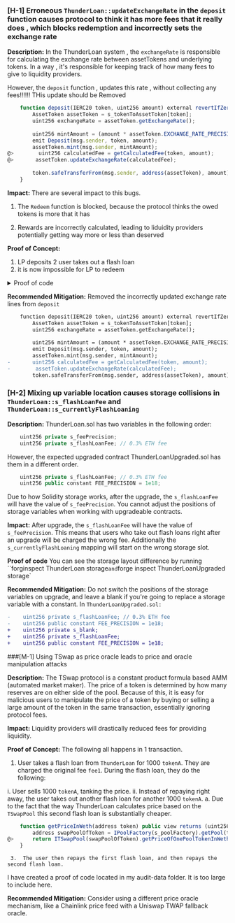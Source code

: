 ### [H-1]  Erroneous `ThunderLoan::updateExchangeRate` in the `deposit` function causes protocol to think it has more fees that it really does , which blocks redemption and incorrectly sets the exchange rate 


**Description:** In the ThunderLoan system , the `exchangeRate` is responsible for calculating the exchange rate between assetTokens and underlying tokens. In a way , it's responsible for keeping track of how many fees to give to liquidity providers.

However, the `deposit` function , updates this rate , without collecting any fees!!!!!! THis update should be Removed 

```javascript
    function deposit(IERC20 token, uint256 amount) external revertIfZero(amount) revertIfNotAllowedToken(token) {
        AssetToken assetToken = s_tokenToAssetToken[token];
        uint256 exchangeRate = assetToken.getExchangeRate();
        
        uint256 mintAmount = (amount * assetToken.EXCHANGE_RATE_PRECISION()) / exchangeRate;
        emit Deposit(msg.sender, token, amount);
        assetToken.mint(msg.sender, mintAmount);
@>        uint256 calculatedFee = getCalculatedFee(token, amount);
@>       assetToken.updateExchangeRate(calculatedFee);
      
        token.safeTransferFrom(msg.sender, address(assetToken), amount);
    }

```

**Impact:**  There are several impact to this bugs.
1. The `Redeem` function is blocked, because the protocol thinks the owed tokens is more that it has 

2. Rewards are incorrectly calculated, leading to liduidity providers potentially getting way more or less than deserved 



**Proof of Concept:**

1. LP deposits
2 user takes out a flash loan 
3. it is now impossible for LP to redeem

<details>
<summary>Proof of code </summary>

place the following  in to `ThunderLoanTest.t.sol`

```javascript
 function  testRedeemAfterloan() public setAllowedToken hasDeposits{
         uint256 amountToBorrow = AMOUNT * 10;
        uint256 calculatedFee = thunderLoan.getCalculatedFee(tokenA, amountToBorrow);

        vm.startPrank(user);
        tokenA.mint(address(mockFlashLoanReceiver), calculatedFee);
        thunderLoan.flashloan(address(mockFlashLoanReceiver), tokenA, amountToBorrow, "");
        vm.stopPrank();

       

        uint256 amountToRedeem = type(uint256).max;
        vm.startPrank(liquidityProvider);
        thunderLoan.redeem(tokenA,amountToRedeem);
    }
```

</details>



**Recommended Mitigation:**    Removed the incorrectly updated exchange rate lines from `deposit`

```diff
    function deposit(IERC20 token, uint256 amount) external revertIfZero(amount) revertIfNotAllowedToken(token) {
        AssetToken assetToken = s_tokenToAssetToken[token];
        uint256 exchangeRate = assetToken.getExchangeRate();
        
        uint256 mintAmount = (amount * assetToken.EXCHANGE_RATE_PRECISION()) / exchangeRate;
        emit Deposit(msg.sender, token, amount);
        assetToken.mint(msg.sender, mintAmount);
-       uint256 calculatedFee = getCalculatedFee(token, amount);
-        assetToken.updateExchangeRate(calculatedFee);
        token.safeTransferFrom(msg.sender, address(assetToken), amount);
```

### [H-2] Mixing up variable location causes storage collisions in `ThunderLoan::s_flashLoanFee` and `ThunderLoan::s_currentlyFlashLoaning`

**Description:** ThunderLoan.sol has two variables in the following order:

```javascript
    uint256 private s_feePrecision;
    uint256 private s_flashLoanFee; // 0.3% ETH fee
```
However, the expected upgraded contract ThunderLoanUpgraded.sol has them in a different order.

```javascript
    uint256 private s_flashLoanFee; // 0.3% ETH fee
    uint256 public constant FEE_PRECISION = 1e18;
```

Due to how Solidity storage works, after the upgrade, the `s_flashLoanFee` will have the value of `s_feePrecision`. You cannot adjust the positions of storage variables when working with upgradeable contracts.

**Impact:** After upgrade, the `s_flashLoanFee` will have the value of `s_feePrecision`. This means that users who take out flash loans right after an upgrade will be charged the wrong fee. Additionally the `s_currentlyFlashLoaning` mapping will start on the wrong storage slot.



**Proof of code**
You can see the storage layout difference by running ``forginspect ThunderLoan storage` and `forge inspect ThunderLoanUpgraded storage`

**Recommended Mitigation:** Do not switch the positions of the storage variables on upgrade, and leave a blank if you're going to replace a storage variable with a constant. In `ThunderLoanUpgraded.sol:`

```diff
-    uint256 private s_flashLoanFee; // 0.3% ETH fee
-    uint256 public constant FEE_PRECISION = 1e18;
+    uint256 private s_blank;
+    uint256 private s_flashLoanFee; 
+    uint256 public constant FEE_PRECISION = 1e18;
```










###[M-1] Using TSwap as price oracle leads to price and oracle manipulation attacks

**Description:** The TSwap protocol is a constant product formula based AMM (automated market maker). The price of a token is determined by how many reserves are on either side of the pool. Because of this, it is easy for malicious users to manipulate the price of a token by buying or selling a large amount of the token in the same transaction, essentially ignoring protocol fees.

**Impact:** Liquidity providers will drastically reduced fees for providing liquidity.

**Proof of Concept:**
The following all happens in 1 transaction.

1. User takes a flash loan from `ThunderLoan` for 1000 `tokenA`. They are charged the original fee `fee1`. During the flash loan, they do the following:

  i. User sells 1000 `tokenA`, tanking the price.
  ii. Instead of repaying right away, the user takes out another flash loan for another 1000 `tokenA`.
         a. Due to the fact that the way ThunderLoan calculates price based on the `TSwapPool` this second flash loan is substantially cheaper.

```javascript
    function getPriceInWeth(address token) public view returns (uint256) {
        address swapPoolOfToken = IPoolFactory(s_poolFactory).getPool(token);
@>      return ITSwapPool(swapPoolOfToken).getPriceOfOnePoolTokenInWeth();
    }
```
     3.  The user then repays the first flash loan, and then repays the second flash loan.

I have created a proof of code located in my audit-data folder. It is too large to include here.

**Recommended Mitigation:** Consider using a different price oracle mechanism, like a Chainlink price feed with a Uniswap TWAP fallback oracle.